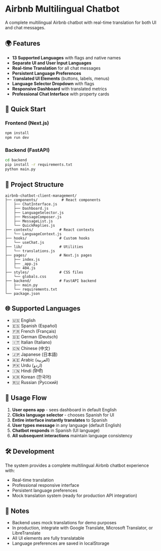# Airbnb Multilingual Chatbot

A complete multilingual Airbnb chatbot with real-time translation for both UI and chat messages.

## 🌍 Features

- **13 Supported Languages** with flags and native names
- **Separate UI and User Input Languages**
- **Real-time Translation** for all chat messages
- **Persistent Language Preferences**
- **Translated UI Elements** (buttons, labels, menus)
- **Language Selector Dropdown** with flags
- **Responsive Dashboard** with translated metrics
- **Professional Chat Interface** with property cards

## 🚀 Quick Start

### Frontend (Next.js)
```bash
npm install
npm run dev
```

### Backend (FastAPI)
```bash
cd backend
pip install -r requirements.txt
python main.py
```

## 📁 Project Structure

```
airbnb-chatbot-client-management/
├── components/           # React components
│   ├── ChatInterface.js
│   ├── Dashboard.js
│   ├── LanguageSelector.js
│   ├── MessageComposer.js
│   ├── MessageList.js
│   └── QuickReplies.js
├── contexts/            # React contexts
│   └── LanguageContext.js
├── hooks/               # Custom hooks
│   └── useChat.js
├── lib/                 # Utilities
│   └── translations.js
├── pages/               # Next.js pages
│   ├── index.js
│   ├── _app.js
│   └── 404.js
├── styles/              # CSS files
│   └── globals.css
├── backend/             # FastAPI backend
│   ├── main.py
│   └── requirements.txt
└── package.json
```

## 🌐 Supported Languages

- 🇺🇸 English
- 🇪🇸 Spanish (Español)
- 🇫🇷 French (Français)
- 🇩🇪 German (Deutsch)
- 🇮🇹 Italian (Italiano)
- 🇨🇳 Chinese (中文)
- 🇯🇵 Japanese (日本語)
- 🇦🇪 Arabic (العربية)
- 🇵🇰 Urdu (اردو)
- 🇮🇳 Hindi (हिन्दी)
- 🇰🇷 Korean (한국어)
- 🇷🇺 Russian (Русский)

## 🔧 Usage Flow

1. **User opens app** - sees dashboard in default English
2. **Clicks language selector** - chooses Spanish for UI
3. **Entire interface instantly translates** to Spanish
4. **User types message** in any language (default English)
5. **Chatbot responds** in Spanish (UI language)
6. **All subsequent interactions** maintain language consistency

## 🛠️ Development

The system provides a complete multilingual Airbnb chatbot experience with:
- Real-time translation
- Professional responsive interface
- Persistent language preferences
- Mock translation system (ready for production API integration)

## 📝 Notes

- Backend uses mock translations for demo purposes
- In production, integrate with Google Translate, Microsoft Translator, or LibreTranslate
- All UI elements are fully translatable
- Language preferences are saved in localStorage